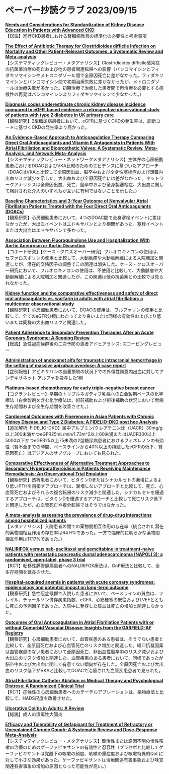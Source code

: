 # ペーパー抄読クラブ 2023/09/15

[**Needs and Considerations for Standardization of Kidney Disease Education in Patients with Advanced CKD**](https://pubmed.ncbi.nlm.nih.gov/37150877/)  
【総説】進行CKD患者における腎臓病教育の標準化の必要性と考慮事項

[**The Effect of Antibiotic Therapy for Clostridioides difficile Infection on Mortality and Other Patient-Relevant Outcomes: a Systematic Review and Meta-analysis**](https://pubmed.ncbi.nlm.nih.gov/37690610/)  
【システマティックレビュー・メタアナリシス】Clostridioides difficile感染症の抗菌薬治療の死亡および他の患者関連転帰への影響（バンコマイシンとフィダキソマイシンやメトロニダゾール間で全原因死亡に差がなかった。フィダキソマイシンとバンコマイシン間で初期治療失敗に差がなかったが、メトロニダゾールは治療失敗が多かった。初期治療で治癒した患者間で再治療を必要とする症候性の再発はバンコマイシンよりフィダキソマイシンで少なかった。）

[**Diagnosis codes underestimate chronic kidney disease incidence compared to eGFR-based evidence: a retrospective observational study of patients with type 2 diabetes in UK primary care**](https://pubmed.ncbi.nlm.nih.gov/37709350/)  
【観察研究】2型糖尿病患者において、eGFRに基づくCKDの発生率は、診断コードに基づくCKDの発生率より高かった。

[**An Evidence-Based Approach to Anticoagulation Therapy Comparing Direct Oral Anticoagulants and Vitamin K Antagonists in Patients With Atrial Fibrillation and Bioprosthetic Valves: A Systematic Review, Meta-Analysis, and Network Meta-Analysis**](https://pubmed.ncbi.nlm.nih.gov/37703679/)  
【システマティックレビュー・ネットワークメタアナリシス】生体弁の心房細動患者におけるDOACおよびVKA比較のためのエビデンスに基づいたアプローチ（DOACはVKAと比較して全原因出血、脳卒中および全身性塞栓症および頭蓋内出血リスク減少を示した。大出血および全原因死亡には差がなかった。ネットワークアナリシスは全原因出血、死亡、脳卒中および全身製塞栓症、大出血に関して検討された介入のいずれもが互いに有利ではないことを示した。）

[**Baseline Characteristics and 3-Year Outcome of Nonvalvular Atrial Fibrillation Patients Treated with the Four Direct Oral Anticoagulants (DOACs)**](https://pubmed.ncbi.nlm.nih.gov/37703678/)  
【観察研究】心房細動患者において、4つのDOAC間で全身塞栓イベントに差はなかったが、大出血イベントはエドキサバンとより相関があった。塞栓イベントまたは大出血はエドキサバンで多かった。

[**Association Between Fluoroquinolone Use and Hospitalization With Aortic Aneurysm or Aortic Dissection**](https://pubmed.ncbi.nlm.nih.gov/37585175/)  
【コホート研究】【ケース・クロスオーバー研究】フルオロキノロンの使用は、セファロスポリンの使用と比較して、大動脈瘤や大動脈解離による入院増加と関連したが、潜在的交絡因子の調整でこの関連は消失した。ケース・クロスオーバー研究において、フルオロキノロンの使用は、不使用と比較して、大動脈瘤や大動脈解離による入院増加と関連したが、この関連は他の抗菌薬との比較では見られなかった。

[**Kidney function and the comparative effectiveness and safety of direct oral anticoagulants vs. warfarin in adults with atrial fibrillation: a multicenter observational study**](https://pubmed.ncbi.nlm.nih.gov/36302143/)  
【観察研究】心房細動患者において、DOACの使用は、ワルファリンの使用と比較して、全てのeGFR分類にわたってより良いまたは同様の有効性およびより低いまたは同様の大出血リスクと関連した。

[**Patient Adherence to Secondary Prevention Therapies After an Acute Coronary Syndrome: A Scoping Review**](https://pubmed.ncbi.nlm.nih.gov/37690915/)  
【総説】急性冠症候群後の二次予防の患者アドヒアランス: スコーピングレビュー

[**Administration of andexanet alfa for traumatic intracranial hemorrhage in the setting of massive apixaban overdose: A case report**](https://pubmed.ncbi.nlm.nih.gov/37688311/)  
【症例報告】アピキサバンの過量摂取の状況下での外傷性頭蓋内出血に対してアンデキサネット アルファを投与した1例

[**Platinum-based chemotherapy for early triple-negative breast cancer**](https://pubmed.ncbi.nlm.nih.gov/37681577/)  
【コクランレビュー】早期のトリプルネガティブ乳癌への白金製剤ベースの化学療法（白金製剤を含む化学療法は、術前補助および術後補助の状況において無病生存期間および全生存期間を改善させた。）

[**Cardiorenal Outcomes with Finerenone in Asian Patients with Chronic Kidney Disease and Type 2 Diabetes: A FIDELIO-DKD post hoc Analysis**](https://pubmed.ncbi.nlm.nih.gov/37708857/)  
【追加解析: FIDELIO-DKD】尿中アルブミン/クレアチニン比（UACR）30mg/g以上300未満かつeGFR25mL/min/1.73m^2以上60未満またはUACR300以上5000以下かつeGFR25以上75未満の2型糖尿病患者におけるフィネレノンの有効性（腎不全までの時間、ベースラインから40%以上の持続したeGFRの低下、腎原因死亡）はアジア人のサブグループにおいても見られた。

[**Comparative Effectiveness of Alternative Treatment Approaches to Secondary Hyperparathyroidism in Patients Receiving Maintenance Hemodialysis: An Observational Trial Emulation**](https://pubmed.ncbi.nlm.nih.gov/37690631/)  
【観察研究】透析患者において、ビタミンDまたはシナカルセトの漸増によるより低いPTHを目指すアプローチは、漸増しないアプローチと比較して、死亡、心血管死亡およびそれらの複合転帰のリスク減少と関連した。シナカルセトを優遇するアプローチは、ビタミンDを優遇するアプローチと比較して死亡リスク低下と関連したが、心血管死亡や複合転帰ではそうではなかった。 

[**A meta-analysis assessing the prevalence of drug-drug interactions among hospitalized patients**](https://pubmed.ncbi.nlm.nih.gov/37705139/)  
【メタアナリシス】入院患者の間での薬物間相互作用の存在率（統合された潜在的薬物間相互作用の存在率は64.9%であった。一方で臨床的に明らかな薬物間相互作用は17.17%であった。）

[**NALIRIFOX versus nab-paclitaxel and gemcitabine in treatment-naive patients with metastatic pancreatic ductal adenocarcinoma (NAPOLI 3): a randomised, open-label, phase 3 trial**](https://pubmed.ncbi.nlm.nih.gov/37708904/)  
【RCT】転移性膵管腺癌患者へのNALIRIFOX療法は、GnP療法と比較して、全生存期間を延長させた。

[**Hospital-acquired anemia in patients with acute coronary syndromes: epidemiology and potential impact on long-term outcome**](https://pubmed.ncbi.nlm.nih.gov/37704074/)  
【観察研究】急性冠症候群で入院した患者において、ベースラインの貧血は、フレイル、チャールソン併存疾患指数、eGFR、心筋梗塞の既往およびLVEFとともに死亡の予測因子であった。入院中に発症した貧血は死亡の増加と関連しなかった。

[**Outcomes of Oral Anticoagulation in Atrial Fibrillation Patients with or without Comorbid Vascular Disease: Insights from the GARFIELD-AF Registry**](https://pubmed.ncbi.nlm.nih.gov/37704071/)  
【観察研究】心房細動患者において、血管疾患のある患者は、そうでない患者と比較して、全原因死亡および心血管死亡のリスク増加と関連した。経口抗凝固薬は血管疾患のない患者において全原因死亡、非出血性脳卒中のリスク減少および大出血のリスク増加と関連した。血管疾患のある患者において、同様であったが脳卒中および大出血に関して有意でない傾向が存在した。全原因死亡および大出血のリスク低下がVKAと比較してDOACで治療された血管疾患患者で見られた。

[**Atrial Fibrillation Catheter Ablation vs Medical Therapy and Psychological Distress: A Randomized Clinical Trial**](https://pubmed.ncbi.nlm.nih.gov/37698564/)  
【RCT】症候性の心房細動患者へのカテーテルアブレーションは、薬物療法と比較して、HADS尺度を改善させた。

[**Ulcerative Colitis in Adults: A Review**](https://pubmed.ncbi.nlm.nih.gov/37698559/)  
【総説】成人の潰瘍性大腸炎

[**Efficacy and Tolerability of Gefapixant for Treatment of Refractory or Unexplained Chronic Cough: A Systematic Review and Dose-Response Meta-Analysis**](https://pubmed.ncbi.nlm.nih.gov/37694849/)  
【システマティックレビュー・メタアナリシス】難治性または原因不明の慢性咳嗽の治療のためのゲーファピキサントの有効性と忍容性（プラセボと比較してゲーファピキサントは覚醒下の咳嗽の頻度、咳嗽の重症度および咳嗽特異的QoLに対して小さな効果があった。ゲーファピキサントは治療関連有害事象および味覚関連有害事象の増加の原因となった可能性が高い。）